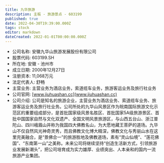 ```yaml
---
title: 九华旅游
description: 主板 - 旅游景点 - 603199
published: true
date: 2022-04-30T19:39:00.000Z
tags: stock
editor: markdown
dateCreated: 2022-01-01T00:00:00.000Z
---
```


- 公司名称: 安徽九华山旅游发展股份有限公司
- 股票代码: 603199.SH
- 所在地: 安徽 - 池州市
- 成立日期: 2000年12月27日
- 注册资本: 11,068万元
- 法定代表人: 舒畅
- 主营业务: 主营业务为酒店业务，索道缆车业务，旅游客运业务及旅行社业务
- 公司官网: [www.jiuhuashan.cc](www.jiuhuashan.cc)
- 公司介绍: 公司是知名的旅游企业，主营业务为酒店业务、索道缆车业务、旅游客运业务及旅行社业务。公司所处的九华山风景区作为皖南国际旅游文化示范区的重要组成部分，是首批国家级风景名胜区、首批国家5A级旅游景区、首批中国国家自然与文化双遗产、全国文明风景旅游区，与山西五台山、浙江普陀山、四川峨眉山并称为我国四大佛教名山，为大愿地藏王菩萨的道场。九华山不仅自然风光神奇灵秀，而且佛教文化博大精深，佛教文化与秀丽山水在这里完美融合，是“景佛合一”的旅游胜地及佛教道场，素有“灵山仙境”、“莲花佛国”、“东南第一山”之美称。未来公司将继续坚持“创造生活新方式，引领旅游业发展新潮头”，把公司培育成为实力雄厚、业绩突出、人本亲和的国内一流旅游产业集团。


